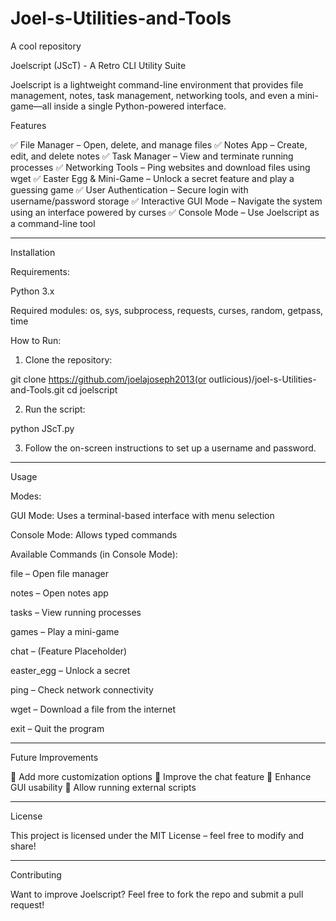 # Joel-s-Utilities-and-Tools
A cool repository

Joelscript (JScT) - A Retro CLI Utility Suite

Joelscript is a lightweight command-line environment that provides file management, notes, task management, networking tools, and even a mini-game—all inside a single Python-powered interface.

Features

✅ File Manager – Open, delete, and manage files
✅ Notes App – Create, edit, and delete notes
✅ Task Manager – View and terminate running processes
✅ Networking Tools – Ping websites and download files using wget
✅ Easter Egg & Mini-Game – Unlock a secret feature and play a guessing game
✅ User Authentication – Secure login with username/password storage
✅ Interactive GUI Mode – Navigate the system using an interface powered by curses
✅ Console Mode – Use Joelscript as a command-line tool


---

Installation

Requirements:

Python 3.x

Required modules: os, sys, subprocess, requests, curses, random, getpass, time


How to Run:

1. Clone the repository:

git clone https://github.com/joelajoseph2013(or outlicious)/joel-s-Utilities-and-Tools.git
cd joelscript


2. Run the script:

python JScT.py


3. Follow the on-screen instructions to set up a username and password.




---

Usage

Modes:

GUI Mode: Uses a terminal-based interface with menu selection

Console Mode: Allows typed commands


Available Commands (in Console Mode):

file – Open file manager

notes – Open notes app

tasks – View running processes

games – Play a mini-game

chat – (Feature Placeholder)

easter_egg – Unlock a secret

ping – Check network connectivity

wget – Download a file from the internet

exit – Quit the program



---

Future Improvements

🔹 Add more customization options
🔹 Improve the chat feature
🔹 Enhance GUI usability
🔹 Allow running external scripts


---

License

This project is licensed under the MIT License – feel free to modify and share!


---

Contributing

Want to improve Joelscript? Feel free to fork the repo and submit a pull request!



